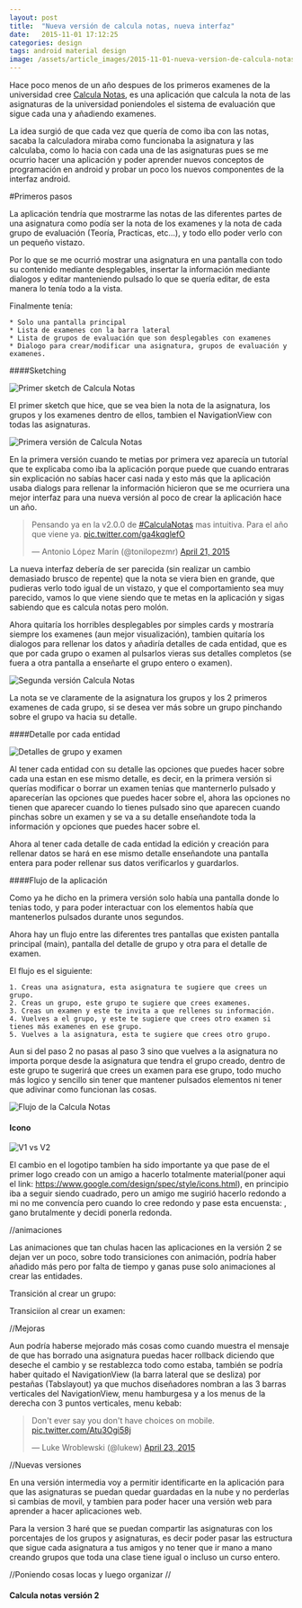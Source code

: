 ```yaml
---
layout: post
title:  "Nueva versión de calcula notas, nueva interfaz"
date:   2015-11-01 17:12:25
categories: design
tags: android material design
image: /assets/article_images/2015-11-01-nueva-version-de-calcula-notas-nueva-interfaz/v1.jpg
---
```


Hace poco menos de un año despues de los primeros examenes de la universidad cree [Calcula Notas][1], es una aplicación que calcula la nota de las asignaturas de la universidad poniendoles el sistema de evaluación que sigue cada una y añadiendo examenes.

La idea surgió de que cada vez que quería de como iba con las notas, sacaba la calculadora miraba como funcionaba la asignatura y las calculaba, como lo hacia con cada una de las asignaturas pues se me ocurrio hacer una aplicación y poder aprender nuevos conceptos de programación en android y probar un poco los nuevos componentes de la interfaz android.

#Primeros pasos
</br>

La aplicación tendría que mostrarme las notas de las diferentes partes de una asignatura como podía ser la nota de los examenes y la nota de cada grupo de evaluación (Teoría, Practicas, etc...), y todo ello poder verlo con un pequeño vistazo.

Por lo que se me ocurrió mostrar una asignatura en una pantalla con todo su contenido mediante desplegables, insertar la información mediante dialogos y editar manteniendo pulsado lo que se quería editar, de esta manera lo tenía todo a la vista.

Finalmente tenía:

	* Solo una pantalla principal
	* Lista de examenes con la barra lateral
	* Lista de grupos de evaluación que son desplegables con examenes
	* Dialogo para crear/modificar una asignatura, grupos de evaluación y examenes.

####Sketching
</br>

![Primer sketch de Calcula Notas](/assets/article_images/2015-11-01-nueva-version-de-calcula-notas-nueva-interfaz/sketch1.jpg)

El primer sketch que hice, que se vea bien la nota de la asignatura, los grupos y los examenes dentro de ellos, tambien el NavigationView con todas las asignaturas.

![Primera versión de Calcula Notas](/assets/article_images/2015-11-01-nueva-version-de-calcula-notas-nueva-interfaz/v1_app.jpg)

En la primera versión cuando te metias por primera vez aparecía un tutoríal que te explicaba como iba la aplicación porque puede que cuando entraras sin explicación no sabías hacer casi nada y esto más que la aplicación usaba dialogs para rellenar la información hicieron que se me ocurriera una mejor interfaz para una nueva versión al poco de crear la aplicación hace un año.

<blockquote class="twitter-tweet" lang="en"><p lang="es" dir="ltr">Pensando ya en la v2.0.0 de <a href="https://twitter.com/hashtag/CalculaNotas?src=hash">#CalculaNotas</a> mas intuitiva. Para el año que viene ya. <a href="http://t.co/ga4kqglefO">pic.twitter.com/ga4kqglefO</a></p>&mdash; Antonio López Marín (@tonilopezmr) <a href="https://twitter.com/tonilopezmr/status/590631903499268097">April 21, 2015</a></blockquote>
<script async src="//platform.twitter.com/widgets.js" charset="utf-8"></script>

La nueva interfaz debería de ser parecida (sin realizar un cambio demasiado brusco de repente) que la nota se viera bien en grande, que pudieras verlo todo igual de un vistazo, y que el comportamiento sea muy parecido, vamos lo que viene siendo que te metas en la aplicación y sigas sabiendo que es calcula notas pero molón.

Ahora quitaría los horribles desplegables por simples cards y mostraría siempre los examenes (aun mejor visualización), tambien quitaría los dialogos para rellenar los datos y añadiría detalles de cada entidad, que es que por cada grupo o examen al pulsarlos vieras sus detalles completos (se fuera a otra pantalla a enseñarte el grupo entero o examen). 

![Segunda versión Calcula Notas](/assets/article_images/2015-11-01-nueva-version-de-calcula-notas-nueva-interfaz/v2_app.jpg)

La nota se ve claramente de la asignatura los grupos y los 2 primeros examenes de cada grupo, si se desea ver más sobre un grupo pinchando sobre el grupo va hacia su detalle.

####Detalle por cada entidad 
</br>

![Detalles de grupo y examen](/assets/article_images/2015-11-01-nueva-version-de-calcula-notas-nueva-interfaz/detail_activity.jpg)

Al tener cada entidad con su detalle las opciones que puedes hacer sobre cada una estan en ese mismo detalle, es decir, en la primera versión si querías modificar o borrar un examen tenias que manternerlo pulsado y aparecerían las opciones que puedes hacer sobre el, ahora las opciones no tienen que aparecer cuando lo tienes pulsado sino que aparecen cuando pinchas sobre un examen y se va a su detalle enseñandote toda la información y opciones que puedes hacer sobre el.

Ahora al tener cada detalle de cada entidad la edición y creación para rellenar datos se hará en ese mismo detalle enseñandote una pantalla entera para poder rellenar sus datos verificarlos y guardarlos.

####Flujo de la aplicación

Como ya he dicho en la primera versión solo había una pantalla donde lo tenias todo, y para poder interactuar con los elementos había que mantenerlos pulsados durante unos segundos.

Ahora hay un flujo entre las diferentes tres pantallas que existen pantalla principal (main), pantalla del detalle de grupo y otra para el detalle de examen.

El flujo es el siguiente:

 	1. Creas una asignatura, esta asignatura te sugiere que crees un grupo.
 	2. Creas un grupo, este grupo te sugiere que crees examenes.
 	3. Creas un examen y este te invita a que rellenes su información.
 	4. Vuelves a el grupo, y este te sugiere que crees otro examen si tienes más examenes en ese grupo.
 	5. Vuelves a la asignatura, esta te sugiere que crees otro grupo.

Aun si del paso 2 no pasas al paso 3 sino que vuelves a la asignatura no importa porque desde la asignatura que tendra el grupo creado, dentro de este grupo te sugerirá que crees un examen para ese grupo, todo mucho más logico y sencillo sin tener que mantener pulsados elementos ni tener que adivinar como funcionan las cosas.

![Flujo de la Calcula Notas](/assets/article_images/2015-11-01-nueva-version-de-calcula-notas-nueva-interfaz/flujo_app.jpg)

#### Icono

![V1 vs V2](/assets/article_images/2015-11-01-nueva-version-de-calcula-notas-nueva-interfaz/v1-vs-v2.jpg)

El cambio en el logotipo tambíen ha sido importante ya que pase de el primer logo creado con un amigo a hacerlo totalmente material(poner aqui el link: https://www.google.com/design/spec/style/icons.html), en principio iba a seguir siendo cuadrado, pero un amigo me sugirió hacerlo redondo a mi no me convencía pero cuando lo cree redondo y pase esta encuensta: , gano brutalmente y decidi ponerla redonda.

<script type="text/javascript" src="https://apis.google.com/js/plusone.js" async defer>
</script>
<div class="g-post" data-href="https://plus.google.com/+AntonioL%C3%B3pezMar%C3%ADn/posts/dS2JRxX7Mj9"></div>


//animaciones

Las animaciones que tan chulas hacen las aplicaciones en la versión 2 se dejan ver un poco, sobre todo transiciones con animación, podría haber añadido más pero por falta de tiempo y ganas puse solo animaciones al crear las entidades.

Transición al crear un grupo:

Transiciíon al crear un examen:

//Mejoras

Aun podría haberse mejorado más cosas como cuando muestra el mensaje de que has borrado una asignatura puedas hacer rollback diciendo que deseche el cambio y se restablezca todo como estaba, también se podría haber quitado el NavigationView (la barra lateral que se desliza) por pestañas (Tabslayout) ya que muchos diseñadores nombran a las 3 barras verticales del NavigationView, menu hamburgesa y a los menus de la derecha con 3 puntos verticales, menu kebab:

<blockquote class="twitter-tweet" lang="en"><p lang="en" dir="ltr">Don&#39;t ever say you don&#39;t have choices on mobile. <a href="http://t.co/Atu3Ogi58j">pic.twitter.com/Atu3Ogi58j</a></p>&mdash; Luke Wroblewski (@lukew) <a href="https://twitter.com/lukew/status/591296890030915585">April 23, 2015</a></blockquote>
<script async src="//platform.twitter.com/widgets.js" charset="utf-8"></script>

//Nuevas versiones

En una versión intermedia voy a permitir identificarte en la aplicación para que las asignaturas se puedan quedar guardadas en la nube y no perderlas si cambias de movil, y tambien para poder hacer una versión web para aprender a hacer aplicaciones web.

Para la version 3 haré que se puedan compartir las asignaturas con los porcentajes de los grupos y asignaturas, es decir poder pasar las estructura que sigue cada asignatura a tus amigos y no tener que ir mano a mano creando grupos que toda una clase tiene igual o incluso un curso entero.





//Poniendo cosas locas y luego organizar //

#### Calcula notas versión 2





[1]: http://tonilopezmr.com/calculanotas
[2]: http://developer.android.com/intl/es/training/material/lists-cards.html
